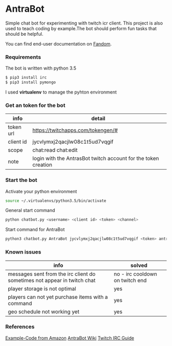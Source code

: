 # AntraBot
Simple chat bot for experimenting with twitch icr client. This project is also used to teach coding
by example.The bot should perform fun tasks that should be helpful.

You can find end-user documentation on [Fandom](https://antrabot.fandom.com/wiki/AntraBot_Wiki#).

### Requirements
The bot is written with python 3.5
```sh
$ pip3 install irc
$ pip3 install pymongo
```
I used **virtualenv** to manage the pyhton environment

### Get an token for the bot
|info|detail|
|-----------|----------------------------------------------------------------|
| token url | https://twitchapps.com/tokengen/#                              |
| client id | jycvlymxj2qacjlw08c1t5ud7vqgif                                 |
| scope     | chat:read chat:edit                                            |
| note      | login with the AntrasBot twitch account for the token creation |

### Start the bot
Activate your python environment
```sh
source ~/.virtualenvs/python3.5/bin/activate
```
General start command
```sh
python chatbot.py <username> <client id> <token> <channel>
```
Start command for AntraBot
```sh
python3 chatbot.py AntraBot jycvlymxj2qacjlw08c1t5ud7vqgif <token> antrazith
```

### Known issues
|info|solved|
|-----------|----------------------------------------------------------------|
| messages sent from the irc client do sometimes not appear in twitch chat | no - irc cooldown on twitch end |
| player storage is not optimal | yes |
| players can not yet purchase items with a command | yes |
| geo schedule not working yet | yes |

### References
[Example-Code from Amazon](https://github.com/twitchdev/chat-samples/tree/master/python)
[AntraBot Wiki](https://www.fandom.com/)
[Twitch IRC Guide](https://dev.twitch.tv/docs/irc/guide/)

